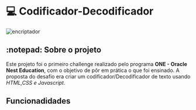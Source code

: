 # :computer: Codificador-Decodificador
![encriptador](https://github.com/user-attachments/assets/009f1151-32ea-40f1-b0ca-40cf2f3fd87d)
## :notepad: Sobre o projeto
Este projeto foi o primeiro challenge realizado pelo programa **ONE - Oracle Nest Education**, com o objetivo de pôr em prática o que foi ensinado. A proposta do desafio era criar um codificador/Decodificador de texto usando *HTML,CSS e Javascript*.
## Funcionadidades
